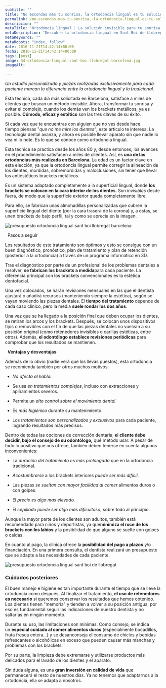 ```yaml
---
subtitle: ""
title: "No escondas más tu sonrisa, la ortodoncia lingual es tu solución"
permalink: /no-escondas-mas-tu-sonrisa,-la-ortodoncia-lingual-es-tu-solucion/
descripcion: ""
metaTitle: "Ortodoncia lingual | La solución invisible para tu sonrisa | Sant Boi de Llobregat"
metaDescription: "Descubre la ortodoncia lingual en Sant Boi de Llobregat | Un método invisible y eficaz para alinear tus dientes sin que nadie lo note | Ideal para corregir mordidas y maloclusiones con comodidad y estética | ¡Transforma tu sonrisa hoy mismo!"
metaKeywords: ""
metaRobots: "index, follow"
date: 2016-11-21T14:42:14+00:00
fecha: 2016-11-21T14:42:14+00:00
tags: [post]
image: 34-ortodoncia-lingual-sant-boi-llobregat-barcelona.jpg
imageAlt: 

---
```



*Un estudio personalizado y piezas realizadas exclusivamente para cada paciente marcan la diferencia entre la ortodoncia lingual y la tradicional.*

Esta técnica, cada día más solicitada en Barcelona, satisface a miles de clientes que buscan un método invisible. Ahora, transformar tu sonrisa y evitar el complejo, cuando los demás ven los brackets metálicos, ya es posible. **Cómodo, eficaz y estético** son las tres claves de su éxito.

Si cada vez que te encuentras con alguien que no ves desde hace tiempo piensas "*que no me mire los dientes"*, este artículo te interesa. La tecnología dental avanza, y ahora es posible llevar aparato sin que nadie lo vea ni lo note. Es lo que se conoce como ortodoncia lingual.

Esta técnica se practica desde los años 80 y, desde entonces, los avances en el procedimiento satisfacen a miles de clientes. Así, es **una de las ortodoncias más realizada en Barcelona**. La edad es un factor clave en esta elección, ya que la ortodoncia lingual permite corregir la alineación de los dientes, mordidas, sobremordidas y maloclusiones, sin tener que llevar los antiestéticos brackets metálicos.

Es un sistema adaptado completamente a la superficial lingual, donde **los brackets se colocan en la cara interior de los dientes**. Son *invisibles* desde fuera, de modo que la superficie exterior queda completamente libre.

Para ello, se fabrican unas almohadillas personalizadas que cubren la superficie lingual del diente (por la cara trasera de la corona) y, a estas, se unen brackets de bajo perfil, tal y como se aprecia en la imagen.

![presupuesto ortodoncia lingual sant boi llobregat barcelona](/assets/static/images/blog/blog-inner/presupuesto-ortodoncia-lingual-sant-boi-llobregat-barcelona.jpg)

 
Pasos a seguir


Los resultados de este tratamiento son óptimos y esto se consigue con un buen diagnóstico, pronóstico, plan de tratamiento y plan de retención (posterior a la ortodoncia) a través de un programa informático en 3D.

Tras el diagnóstico por parte de un profesional de los problemas dentales a resolver, **se fabrican los brackets a medida**para cada paciente. La diferencia principal con los brackets convencionales es la estética dentofacial.

Una vez colocados, se harán revisiones mensuales en las que el dentista ajustará o añadirá recursos (manteniendo siempre la estética), según se vayan moviendo las piezas dentales. El **tiempo del tratamiento** depende de cada caso clínico, pero la media **suele rondar los dos años**.

Una vez que se ha llegado a la posición final que deben ocupar los dientes, se retiran los arcos y los brackets. Después, se colocan unos dispositivos fijos o removibles con el fin de que las piezas dentales no vuelvan a su posición original (como retenedores invisibles o carillas estéticas, entre otros). Además, **el odontólogo establece revisiones periódicas** para comprobar que los resultados se mantienen.

 
**Ventajas y desventajas**


Además de lo obvio (nadie verá que los llevas puestos), esta ortodoncia se recomienda también por otros muchos motivos:
* *No afecta al habla.*


* Se usa *en tratamientos complejos*, incluso con extracciones y apiñamientos severos.


* Permite un *alto control sobre el movimiento dental.*


* Es *más higiénico* durante su mantenimiento.


* Los *tratamientos son personalizados y exclusivos* para cada paciente, logrando resultados más precisos.


Dentro de todas las opciones de corrección dentaria, **el cliente debe decidir, bajo el consejo de su odontólogo,** qué método usar. A pesar de todo lo positivo que nos ofrece, también deben tenerse en cuenta algunos inconvenientes:
* La *duración del tratamiento es más prolongada* que en la ortodoncia tradicional.


* *Acostumbrarse* a los brackets interiores *puede ser más difícil.*


* Las piezas *se sueltan con mayor facilidad al comer* alimentos duros o con golpes.


* El *precio es algo más elevado.*


* El *cepillado puede ser algo más dificultoso*, sobre todo al principio.


Aunque la mayor parte de los clientes son adultos, también está recomendado para niños y deportistas, ya que**minimiza el roce de los brackets con los labios** y la posibilidad de que alguno se suelte con golpes o caídas.

En cuanto al pago, la clínica ofrece la **posibilidad del pago a plazos** y/o financiación. En una primera consulta, el dentista realizará un presupuesto que se adapte a las necesidades de cada paciente.

![presupuesto ortodoncia lingual sant boi de llobregat](/assets/static/images/blog/blog-inner/presupuesto-ortodoncia-lingual-sant-boi-llobregat.png)
### **Cuidados posteriores**


El buen manejo e higiene es tan importante durante el tiempo que se lleve la ortodoncia como después. Al finalizar el tratamiento, **el uso de retenedores es necesario** si queremos conservar los resultados que hemos obtenido. Los dientes tienen "memoria" y tienden a volver a su posición antigua, por eso es fundamental seguir las indicaciones de nuestro dentista y no saltarlas en ningún momento.

Durante su uso, las limitaciones son mínimas. Como consejo, se indica un **especial cuidado al comer alimentos duros** (especialmente bocadillos, fruta fresca entera...) y se desanconseja el consumo de chicles y bebidas refrescantes o alcohólicas en exceso que pueden causar más manchas y problemas con los brackets.

Por su parte, la limpieza debe extremarse y utilizarse productos más delicados para el lavado de los dientes y el aparato.

Sin duda alguna, es una **gran inversión en calidad de vida** que permanecerá el resto de nuestros días. Ya no tenemos que adaptarnos a la ortodoncia, ella se adapta a nosotros.
